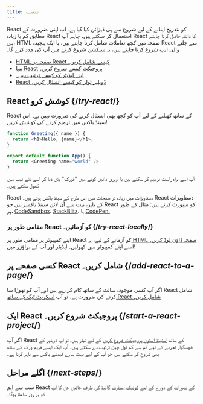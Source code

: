 ```yaml
---
title: تنصیب
---
```


<Intro>

React کو بتدریج اپنانے کے لیے شروع سے ہی ڈیزائن کیا گیا ہے۔ آپ اپنی ضرورت کے مطابق کم یا زیادہ React استعمال کر سکتے ہیں۔ چاہے آپ React کا ذائقہ حاصل کرنا چاہتے ہیں، HTML صفحہ میں کچھ تعاملات شامل کرنا چاہتے ہیں، یا ایک پیچیدہ React سے چلنے والی ایپ شروع کرنا چاہتے ہیں، یہ سیکشن شروع کرنے میں آپ کی مدد کرے گا۔

</Intro>

<YouWillLearn isChapter={true}>

* [HTML صفحہ پر React کیسے شامل کریں۔](/learn/add-react-to-a-website)
* [تنہا React پروجیکٹ کیسے شروع کریں۔](/learn/start-a-new-react-project)
* [اپنے ایڈیٹر کو کیسے ترتیب دیں۔](/learn/editor-setup)
* [React ڈویلپر ٹولز کو کیسے انسٹال کریں۔](/learn/react-developer-tools)

</YouWillLearn>

## React کوشش کرو {/*try-react*/}

React کے ساتھ کھیلنے کے لیے آپ کو کچھ بھی انسٹال کرنے کی ضرورت نہیں ہے۔ اس سینڈ باکس میں ترمیم کرنے کی کوشش کریں!

<Sandpack>

```js
function Greeting({ name }) {
  return <h1>Hello, {name}</h1>;
}

export default function App() {
  return <Greeting name="world" />
}
```

</Sandpack>

آپ اسے براہ راست ترمیم کر سکتے ہیں یا اوپری دائیں کونے میں "فورک" بٹن دبا کر اسے نئے ٹیب میں کھول سکتے ہیں۔

React دستاویزات میں زیادہ تر صفحات میں اس طرح کے سینڈ باکس ہوتے ہیں۔ React دستاویزات کے باہر، بہت سے آن لائن سینڈ باکسز ہیں جو React کو سپورٹ کرتے ہیں: مثال کے طور پر، [CodeSandbox](https://codesandbox.io/s/new)، [StackBlitz](https://stackblitz.com/fork/react )، یا [CodePen.](https://codepen.io/pen?&editors=0010&layout=left&prefill_data_id=3f4569d1-1b11-4bce-bd46-89090eed5ddb)

### مقامی طور پر React کو آزمائیں۔ {/*try-react-locally*/}

اپنے کمپیوٹر پر مقامی طور پر React کو آزمانے کے لیے، [یہ HTML صفحہ ڈاؤن لوڈ کریں۔](https://raw.githubusercontent.com/reactjs/reactjs.org/main/static/html/single-file-example.html) اسے اپنے کمپیوٹر میں کھولیں۔ ایڈیٹر اور آپ کے براؤزر میں!

## کسی صفحے پر React شامل کریں۔ {/*add-react-to-a-page*/}

اگر آپ کسی موجودہ سائٹ کے ساتھ کام کر رہے ہیں اور آپ کو تھوڑا سا React شامل کرنے کی ضرورت ہے، تو آپ [اسکرپٹ ٹیگ کے ساتھ React شامل کریں۔](/learn/add-react-to-a-website)

## ایک React پروجیکٹ شروع کریں۔ {/*start-a-react-project*/}

اگر آپ React کے ساتھ [اسٹینڈ اسٹون پروجیکٹ شروع کریں](/learn/start-a-new-react-project) کے لیے تیار ہیں، تو آپ ڈویلپر کے خوشگوار تجربے کے لیے کم سے کم ٹول چین ترتیب دے سکتے ہیں۔ آپ ایک ایسے فریم ورک کے ساتھ بھی شروع کر سکتے ہیں جو آپ کے لیے بہت سارے فیصلے باکس سے باہر کرتا ہے۔

## اگلے مراحل {/*next-steps*/}

سب سے اہم React کے تصورات کے دورے کے لیے [کوئیک اسٹارٹ](/learn) گائیڈ کی طرف جائیں جن کا آپ کو ہر روز سامنا ہوگا۔